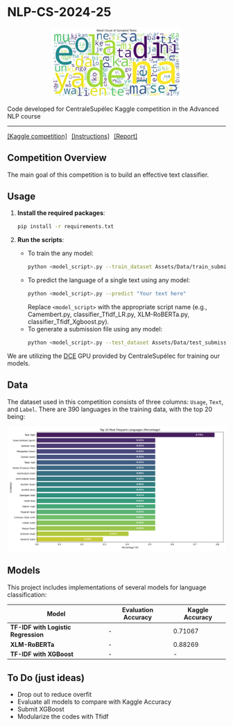 # NLP-CS-2024-25

<p align="center">
  <img src="Assets/Images/word_cloud-removebg-preview.png" alt="Word cloud" width="300">
</p>

Code developed for CentraleSupélec Kaggle competition in the Advanced NLP course

---

<div style="display: flex; gap: 10px;">
  <a href="https://www.kaggle.com/competitions/nlp-cs-2025/overview">[Kaggle competition]</a>
  <a href="https://github.com/PierreColombo/NLP-CS-2024-25/tree/main/kaggle_project">[Instructions]</a>
  <a href="https://plmlatex.math.cnrs.fr/3164218448nqxdntshvkgm">[Report]</a>
</div>

## Competition Overview

The main goal of this competition is to build an effective text classifier.

## Usage

1. **Install the required packages**:
    ```sh
    pip install -r requirements.txt
    ```

2. **Run the scripts**:
    - To train the any model:
        ```sh
        python <model_script>.py --train_dataset Assets/Data/train_submission.csv --train
        ```
    - To predict the language of a single text using any model:
        ```sh
        python <model_script>.py --predict "Your text here"
        ```
        Replace `<model_script>` with the appropriate script name (e.g., Camembert.py, classifier_Tfidf_LR.py, XLM-RoBERTa.py, classifier_Tfidf_Xgboost.py).
    - To generate a submission file using any model:
        ```sh
        python <model_script>.py --test_dataset Assets/Data/test_submission.csv --submission Assets/Outputs/submission.csv
        ```

We are utilizing the [DCE](https://dce.pages.centralesupelec.fr/) GPU provided by CentraleSupélec for training our models.

## Data

The dataset used in this competition consists of three columns: `Usage`, `Text`, and `Label`. There are 390 languages in the training data, with the top 20 being:

![Top 20 Languages](Assets/Outputs/EDA/top_20_languages.png)


## Models

This project includes implementations of several models for language classification:

| Model                          | Evaluation Accuracy  | Kaggle Accuracy                                           |
|--------------------------------|-----------|-------------------|
| **TF-IDF with Logistic Regression** | -   | 0.71067 |
| **XLM-RoBERTa**                | -   | 0.88269 |
| **TF-IDF with XGBoost**        | -         | - |

## To Do (just ideas)

- Drop out to reduce overfit
- Evaluate all models to compare with Kaggle Accuracy 
- Submit XGBoost
- Modularize the codes with Tfidf